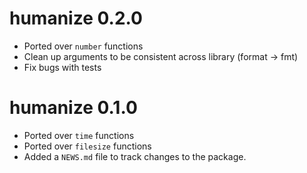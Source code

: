 # humanize 0.2.0

* Ported over `number` functions
* Clean up arguments to be consistent across library (format -> fmt)
* Fix bugs with tests

# humanize 0.1.0

* Ported over `time` functions
* Ported over `filesize` functions
* Added a `NEWS.md` file to track changes to the package.
